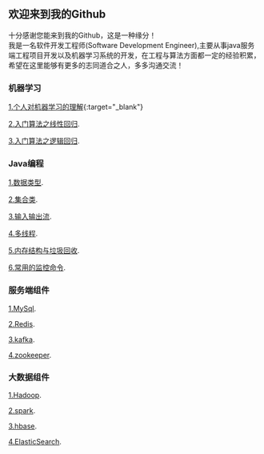 ## 欢迎来到我的Github

十分感谢您能来到我的Github，这是一种缘分！<br>
我是一名软件开发工程师(Software Development Engineer),主要从事java服务端工程项目开发以及机器学习系统的开发，在工程与算法方面都一定的经验积累，希望在这里能够有更多的志同道合之人，多多沟通交流！

### 机器学习

[1.个人对机器学习的理解](/docs/ml/1.md){:target="_blank"}

[2.入门算法之线性回归](https://guides.github.com/features/mastering-markdown/).

[3.入门算法之逻辑回归](https://guides.github.com/features/mastering-markdown/).

### Java编程

[1.数据类型](https://guides.github.com/features/mastering-markdown/).

[2.集合类](https://guides.github.com/features/mastering-markdown/).

[3.输入输出流](https://guides.github.com/features/mastering-markdown/).

[4.多线程](https://guides.github.com/features/mastering-markdown/).

[5.内存结构与垃圾回收](https://guides.github.com/features/mastering-markdown/).

[6.常用的监控命令](https://guides.github.com/features/mastering-markdown/).

### 服务端组件

[1.MySql](https://guides.github.com/features/mastering-markdown/).

[2.Redis](https://guides.github.com/features/mastering-markdown/).

[3.kafka](https://guides.github.com/features/mastering-markdown/).

[4.zookeeper](https://guides.github.com/features/mastering-markdown/).

### 大数据组件

[1.Hadoop](https://guides.github.com/features/mastering-markdown/).

[2.spark](https://guides.github.com/features/mastering-markdown/).

[3.hbase](https://guides.github.com/features/mastering-markdown/).

[4.ElasticSearch](https://guides.github.com/features/mastering-markdown/).
